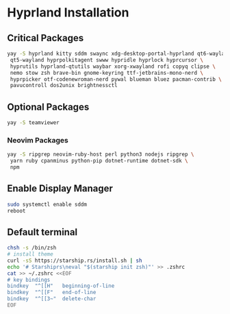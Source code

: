 # Hyprland Installation

## Critical Packages

```sh
yay -S hyprland kitty sddm swaync xdg-desktop-portal-hyprland qt6-wayland \
 qt5-wayland hyprpolkitagent swww hypridle hyprlock hyprcursor \
 hyprutils hyprland-qtutils waybar xorg-xwayland rofi copyq clipse \
 nemo stow zsh brave-bin gnome-keyring ttf-jetbrains-mono-nerd \
 hyprpicker otf-codenewroman-nerd pywal blueman bluez pacman-contrib \
 pavucontroll dos2unix brightnessctl
```

## Optional Packages

```sh
yay -S teamviewer
```

### Neovim Packages

```sh
yay -S ripgrep neovim-ruby-host perl python3 nodejs ripgrep \
 yarn ruby cpanminus python-pip dotnet-runtime dotnet-sdk \
 npm
```

## Enable Display Manager

```sh
sudo systemctl enable sddm
reboot
```

## Default terminal

```sh
chsh -s /bin/zsh
# install theme
curl -sS https://starship.rs/install.sh | sh
echo '# Starshiprs\neval "$(starship init zsh)"' >> .zshrc
cat >> ~/.zshrc <<EOF
# key bindings
bindkey  "^[[H"   beginning-of-line
bindkey  "^[[F"   end-of-line
bindkey  "^[[3~"  delete-char
EOF
```
